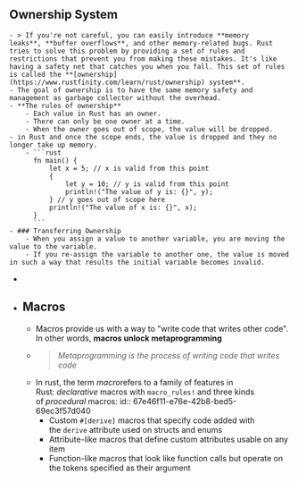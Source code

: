 ## Ownership System
	- > If you're not careful, you can easily introduce **memory leaks**, **buffer overflows**, and other memory-related bugs. Rust tries to solve this problem by providing a set of rules and restrictions that prevent you from making these mistakes. It's like having a safety net that catches you when you fall. This set of rules is called the **[ownership](https://www.rustfinity.com/learn/rust/ownership) system**.
	- The goal of ownership is to have the same memory safety and management as garbage collector without the overhead.
	- **The rules of ownership**
		- Each value in Rust has an owner.
		- There can only be one owner at a time.
		- When the owner goes out of scope, the value will be dropped.
	- in Rust and once the scope ends, the value is dropped and they no longer take up memory.
		- ```rust
		  fn main() {
		      let x = 5; // x is valid from this point
		      {
		          let y = 10; // y is valid from this point
		          println!("The value of y is: {}", y);
		      } // y goes out of scope here
		      println!("The value of x is: {}", x);
		  }
		  ```
	- ### Transferring Ownership
		- When you assign a value to another variable, you are moving the value to the variable.
		- If you re-assign the variable to another one, the value is moved in such a way that results the initial variable becomes invalid.
-
- ## Macros
	- Macros provide us with a way to "write code that writes other code". In other words, **macros unlock metaprogramming**
	- > *Metaprogramming is the process of writing code that writes code*
	- In rust, the term *macro*refers to a family of features in Rust: *declarative* macros with `macro_rules!` and three kinds of *procedural* macros:
	  id:: 67e46f11-e76e-42b8-bed5-69ec3f57d040
		- Custom `#[derive]` macros that specify code added with the `derive` attribute used on structs and enums
		- Attribute-like macros that define custom attributes usable on any item
		- Function-like macros that look like function calls but operate on the tokens specified as their argument